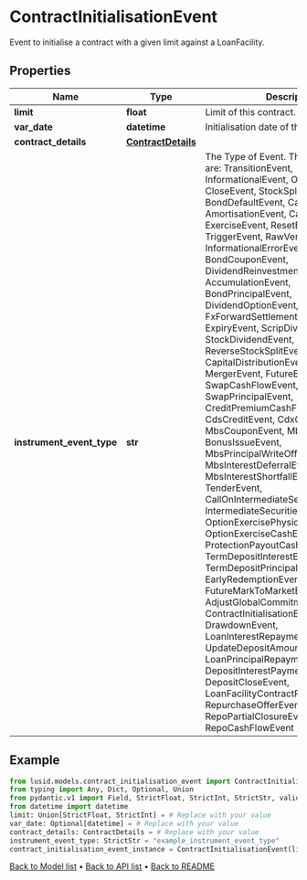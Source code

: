 # ContractInitialisationEvent

Event to initialise a contract with a given limit against a LoanFacility.
## Properties
Name | Type | Description | Notes
------------ | ------------- | ------------- | -------------
**limit** | **float** | Limit of this contract.  Must be positive. | 
**var_date** | **datetime** | Initialisation date of the contract. | [optional] 
**contract_details** | [**ContractDetails**](ContractDetails.md) |  | 
**instrument_event_type** | **str** | The Type of Event. The available values are: TransitionEvent, InformationalEvent, OpenEvent, CloseEvent, StockSplitEvent, BondDefaultEvent, CashDividendEvent, AmortisationEvent, CashFlowEvent, ExerciseEvent, ResetEvent, TriggerEvent, RawVendorEvent, InformationalErrorEvent, BondCouponEvent, DividendReinvestmentEvent, AccumulationEvent, BondPrincipalEvent, DividendOptionEvent, MaturityEvent, FxForwardSettlementEvent, ExpiryEvent, ScripDividendEvent, StockDividendEvent, ReverseStockSplitEvent, CapitalDistributionEvent, SpinOffEvent, MergerEvent, FutureExpiryEvent, SwapCashFlowEvent, SwapPrincipalEvent, CreditPremiumCashFlowEvent, CdsCreditEvent, CdxCreditEvent, MbsCouponEvent, MbsPrincipalEvent, BonusIssueEvent, MbsPrincipalWriteOffEvent, MbsInterestDeferralEvent, MbsInterestShortfallEvent, TenderEvent, CallOnIntermediateSecuritiesEvent, IntermediateSecuritiesDistributionEvent, OptionExercisePhysicalEvent, OptionExerciseCashEvent, ProtectionPayoutCashFlowEvent, TermDepositInterestEvent, TermDepositPrincipalEvent, EarlyRedemptionEvent, FutureMarkToMarketEvent, AdjustGlobalCommitmentEvent, ContractInitialisationEvent, DrawdownEvent, LoanInterestRepaymentEvent, UpdateDepositAmountEvent, LoanPrincipalRepaymentEvent, DepositInterestPaymentEvent, DepositCloseEvent, LoanFacilityContractRolloverEvent, RepurchaseOfferEvent, RepoPartialClosureEvent, RepoCashFlowEvent | 
## Example

```python
from lusid.models.contract_initialisation_event import ContractInitialisationEvent
from typing import Any, Dict, Optional, Union
from pydantic.v1 import Field, StrictFloat, StrictInt, StrictStr, validator
from datetime import datetime
limit: Union[StrictFloat, StrictInt] = # Replace with your value
var_date: Optional[datetime] = # Replace with your value
contract_details: ContractDetails = # Replace with your value
instrument_event_type: StrictStr = "example_instrument_event_type"
contract_initialisation_event_instance = ContractInitialisationEvent(limit=limit, var_date=var_date, contract_details=contract_details, instrument_event_type=instrument_event_type)

```

[Back to Model list](../README.md#documentation-for-models) &#8226; [Back to API list](../README.md#documentation-for-api-endpoints) &#8226; [Back to README](../README.md)

